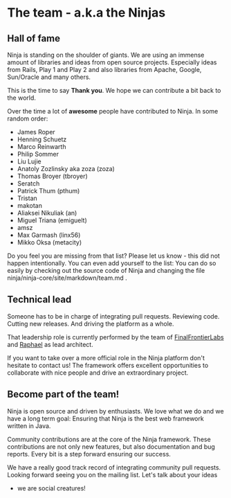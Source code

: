 The team - a.k.a the Ninjas
===========================

Hall of fame
------------

Ninja is standing on the shoulder of giants. 
We are using an immense amount of libraries and ideas from open source projects.
Especially ideas from Rails, Play 1 and Play 2 and also 
libraries from Apache, Google, Sun/Oracle and many others.

This is the time to say **Thank you**. We hope we can contribute a bit back to the world.

Over the time a lot of **awesome** people have
contributed to Ninja. In some random order:

 * James Roper
 * Henning Schuetz
 * Marco Reinwarth
 * Philip Sommer
 * Liu Lujie
 * Anatoly Zozlinsky aka zoza (zoza)
 * Thomas Broyer (tbroyer)
 * Seratch
 * Patrick Thum (pthum)
 * Tristan
 * makotan
 * Aliaksei Nikuliak (an)
 * Miguel Triana (emiguelt)
 * amsz
 * Max Garmash (linx56)
 * Mikko Oksa (metacity)

<div class="alert alert-info">
Do you feel you are missing from that list? Please let us know - this did not happen
intentionally. You can even add yourself to the list:
You can do so easily by checking out the source code of Ninja and changing the file
ninja/ninja-core/site/markdown/team.md .
</div>

Technical lead
--------------

Someone has to be in charge of integrating pull requests. Reviewing code. Cutting
new releases. And driving the platform as a whole.

That leadership role is currently performed by the team of [FinalFrontierLabs](http://www.finalfrontierlabs.com) 
and [Raphael](http://raphaelbauer.com) as lead architect. 

If you want to take over a more official role in the Ninja platform don't hesitate
to contact us! The framework offers excellent
opportunities to collaborate with nice people and drive an extraordinary project.


Become part of the team!
------------------------

Ninja is open source and driven by enthusiasts. We love what we
do and we have a long term goal: Ensuring that Ninja is the best web framework
written in Java.

Community contributions are at the core of the Ninja framework.
These contributions are not only new features,
but also documentation and bug reports. Every bit is a step 
forward ensuring our success.

We have a really good track record of integrating community pull requests.
Looking forward seeing you on the mailing list. Let's talk about your ideas
 - we are social creatures!